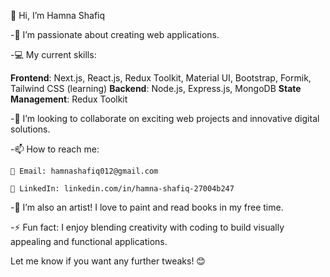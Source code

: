 👋 Hi, I’m Hamna Shafiq


-👀 I’m passionate about creating web applications.

-💻 My current skills:

**Frontend**: Next.js, React.js, Redux Toolkit, Material UI, Bootstrap, Formik, Tailwind CSS (learning)
**Backend**: Node.js, Express.js, MongoDB
**State Management**: Redux Toolkit

-💞️ I’m looking to collaborate on exciting web projects and innovative digital solutions.

-📫 How to reach me:

    📧 Email: hamnashafiq012@gmail.com
    
    🔗 LinkedIn: linkedin.com/in/hamna-shafiq-27004b247
    
-🎨 I’m also an artist! I love to paint and read books in my free time.

-⚡ Fun fact: I enjoy blending creativity with coding to build visually appealing and functional applications.


Let me know if you want any further tweaks! 😊

